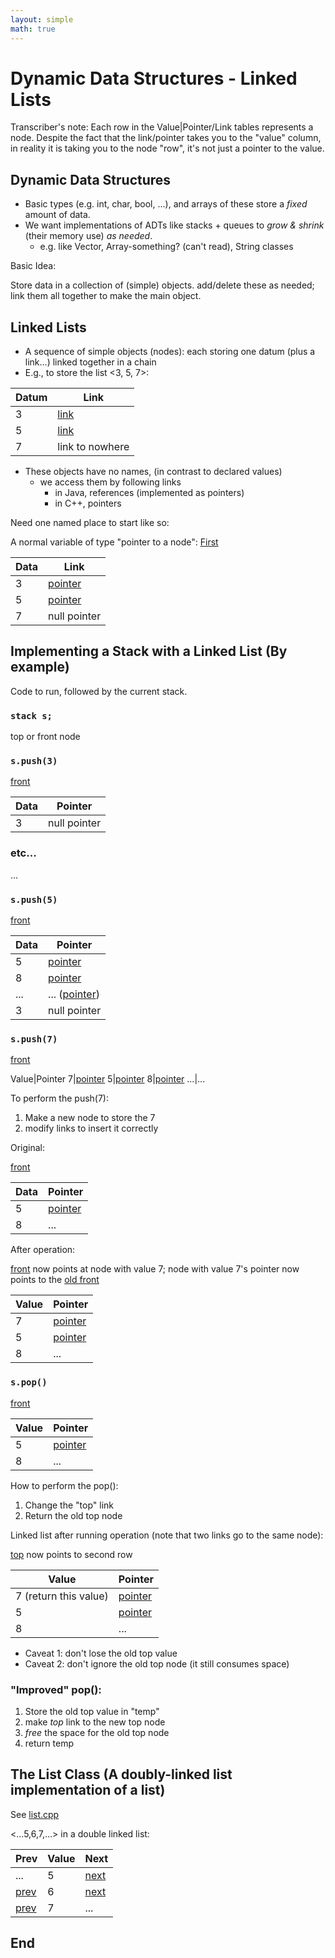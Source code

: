 ```yaml
---
layout: simple
math: true
---
```


# Dynamic Data Structures - Linked Lists

Transcriber's note:
Each row in the Value\|Pointer/Link tables represents a node.
Despite the fact that the link/pointer takes you to the "value" column, in reality it is taking you to the node "row", it's not just a pointer to the value.

## Dynamic Data Structures

* Basic types (e.g. int, char, bool, ...), and arrays of these store a *fixed* amount of data.
* We want implementations of ADTs like stacks + queues to *grow & shrink* (their memory use) *as needed*.
  * e.g. like Vector, Array-something? (can't read), String classes

Basic Idea:

Store data in a collection of (simple) objects.
add/delete these as needed; link them all together to make the main object.

## Linked Lists

- A sequence of simple objects (nodes): each storing one datum (plus a link...) linked together in a chain
- E.g., to store the list &lt;3, 5, 7&gt;:

Datum|Link
---|---
<span id="z1">3</span>|[link](#z2)
<span id="z2">5</span>|[link](#z3)
<span id="z3">7</span>|link to nowhere

- These objects have no names, (in contrast to declared values)
  - we access them by following links
    - in Java, references (implemented as pointers)
    - in C++, pointers

Need one named place to start like so:

A normal variable of type "pointer to a node": [First](#y1)

Data|Link
---|---
<span id="y1">3</span>|[pointer](#y2)
<span id="y2">5</span>|[pointer](#y3)
<span id="y3">7</span>|null pointer

## Implementing a Stack with a Linked List (By example)

Code to run, followed by the current stack.

### <code>stack s;</code>

<label for="tof">top or front</label>
<span id="tof">node</span>

### <code>s.push(3)</code>

<a href="#x1">front</a>

Data|Pointer
---|---
<span id="x1">3</span>|null pointer

### etc...

...

### <code>s.push(5)</code>

[front](#w1)

Data|Pointer
---|---
<span id="w1">5</span>|[pointer](#w2)
<span id="w2">8</span>|[pointer](#w3)
<span id="w3">...</span>|... ([pointer](#w4))
<span id="w4">3</span>|null pointer

### <code>s.push(7)</code>

[front](#v1)

Value|Pointer
<span id="v1">7</span>|[pointer](#v2)
<span id="v2">5</span>|[pointer](#v3)
<span id="v3">8</span>|[pointer](#v4)
<span id="v4">...</span>|...

To perform the push(7):

1. Make a new node to store the 7
2. modify links to insert it correctly

Original:

[front](#u1)

Data|Pointer
---|---
<span id="u1">5</span>|[pointer](#u2)
<span id="u2">8</span>|...

After operation:

[front](#t1) now points at node with value 7; node with value 7's pointer now points to the [old front](#u1)

Value|Pointer
---|---
<span id="t1">7</span>|[pointer](#t2)
<span id="t2">5</span>|[pointer](#t3)
<span id="t3">8</span>|...

### <code>s.pop()</code>

[front](#s1)

Value|Pointer
---|---
<span id="s1">5</span>|[pointer](#s2)
<span id="s2">8</span>|...

How to perform the pop():
1. Change the "top" link
2. Return the old top node

Linked list after running operation (note that two links go to the same node):

[top](#r0) now points to second row

Value|Pointer
---|---
<span id="r1">7</span> (return this value)|[pointer](#r0)
<span id="r0">5</span>|[pointer](#r2)
<span id="r2">8</span>|...

* Caveat 1: don't lose the old top value
* Caveat 2: don't ignore the old top node (it still consumes space)

### "Improved" pop():

1. Store the old top value in "temp"
2. make *top* link to the new top node
3. *free* the space for the old top node
3. return temp

## The List Class (A doubly-linked list implementation of a list)

See <a href="./list.cpp">list.cpp</a>

&lt;...5,6,7,...&gt; in a double linked list:

Prev|Value|Next
---|---|---
...|<span id="d0">5</span>|[next](#d1)
[prev](#d0)|<span id="d1">6</span>|[next](#d2)
[prev](#d1)|<span id="d2">7</span>|...

## End
